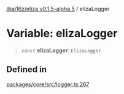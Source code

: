 [@ai16z/eliza v0.1.5-alpha.5](../index.md) / elizaLogger

# Variable: elizaLogger

> `const` **elizaLogger**: `ElizaLogger`

## Defined in

[packages/core/src/logger.ts:267](https://github.com/roschler/eliza/blob/main/packages/core/src/logger.ts#L267)
